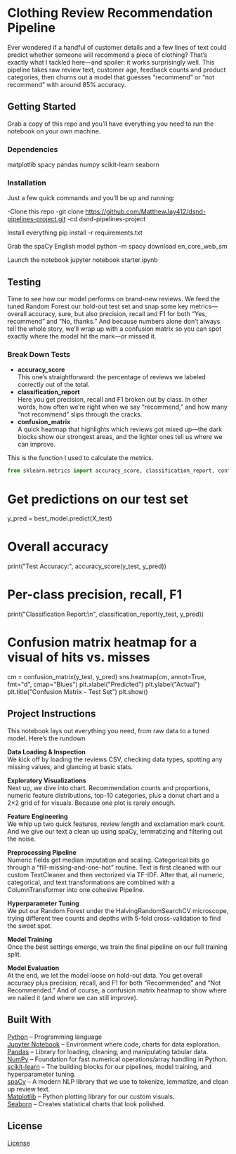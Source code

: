 # Clothing Review Recommendation Pipeline

Ever wondered if a handful of customer details and a few lines of text could predict whether someone will recommend a piece of clothing? That’s exactly what I tackled here—and spoiler: it works surprisingly well. This pipeline takes raw review text, customer age, feedback counts and product categories, then churns out a model that guesses “recommend” or “not recommend” with around 85% accuracy.

## Getting Started

Grab a copy of this repo and you’ll have everything you need to run the notebook on your own machine.

### Dependencies

matplotlib
spacy
pandas
numpy
scikit-learn
seaborn

### Installation

Just a few quick commands and you’ll be up and running:

-Clone this repo
-git clone https://github.com/MatthewJay412/dsnd-pipelines-project.git
-cd dsnd-pipelines-project

Install everything
pip install -r requirements.txt

Grab the spaCy English model
python -m spacy download en_core_web_sm

Launch the notebook
jupyter notebook starter.ipynb

## Testing

Time to see how our model performs on brand-new reviews. We feed the tuned Random Forest our hold-out test set and snap some key metrics—overall accuracy, sure, but also precision, recall and F1 for both “Yes, recommend” and “No, thanks.” And because numbers alone don’t always tell the whole story, we’ll wrap up with a confusion matrix so you can spot exactly where the model hit the mark—or missed it.

### Break Down Tests

- **accuracy_score**  
  This one’s straightforward: the percentage of reviews we labeled correctly out of the total.  
- **classification_report**  
  Here you get precision, recall and F1 broken out by class. In other words, how often we’re right when we say “recommend,” and how many “not recommend” slips through the cracks.  
- **confusion_matrix**  
  A quick heatmap that highlights which reviews got mixed up—the dark blocks show our strongest areas, and the lighter ones tell us where we can improve.

This is the function I used to calculate the metrics.
```python
from sklearn.metrics import accuracy_score, classification_report, confusion_matrix
```
# Get predictions on our test set
y_pred = best_model.predict(X_test)

# Overall accuracy
print("Test Accuracy:", accuracy_score(y_test, y_pred))

# Per-class precision, recall, F1
print("Classification Report:\n", classification_report(y_test, y_pred))

# Confusion matrix heatmap for a visual of hits vs. misses
cm = confusion_matrix(y_test, y_pred)
sns.heatmap(cm, annot=True, fmt="d", cmap="Blues")
plt.xlabel("Predicted")
plt.ylabel("Actual")
plt.title("Confusion Matrix – Test Set")
plt.show()

## Project Instructions

This notebook lays out everything you need, from raw data to a tuned model. 
Here’s the rundown

**Data Loading & Inspection**  
  We kick off by loading the reviews CSV, checking data types, spotting any missing values, and glancing at basic stats.

**Exploratory Visualizations**  
  Next up, we dive into chart. Recommendation counts and proportions, numeric feature distributions, top-10 categories, plus a donut chart and a 2×2 grid of for visuals. Because one plot is rarely enough.

**Feature Engineering**  
 We whip up two quick features, review length and exclamation mark count. And we give our text a clean up using spaCy, lemmatizing and filtering out the noise.

**Preprocessing Pipeline**  
  Numeric fields get median imputation and scaling. Categorical bits go through a “fill-missing-and-one-hot” routine. Text is first cleaned with our custom TextCleaner and then vectorized via TF-IDF. After that, all numeric, categorical, and text transformations are combined with a ColumnTransformer into one cohesive Pipeline.

**Hyperparameter Tuning**  
  We put our Random Forest under the HalvingRandomSearchCV microscope, trying different tree counts and depths with 5-fold cross-validation to find the sweet spot.

**Model Training**  
  Once the best settings emerge, we train the final pipeline on our full training split.

**Model Evaluation**  
  At the end, we let the model loose on hold-out data. You get overall accuracy plus precision, recall, and F1 for both “Recommended” and “Not Recommended.” And of course, a confusion matrix heatmap to show where we nailed it (and where we can still improve).

## Built With

[Python](https://www.python.org/) – Programming language  
[Jupyter Notebook](https://jupyter.org/) – Environment where code, charts for data exploration.  
[Pandas](https://pandas.pydata.org/) – Library for loading, cleaning, and manipulating tabular data.  
[NumPy](https://numpy.org/) – Foundation for fast numerical operations/array handling in Python.  
[scikit-learn](https://scikit-learn.org/) – The building blocks for our pipelines, model training, and hyperparameter tuning.  
[spaCy](https://spacy.io/) – A modern NLP library that we use to tokenize, lemmatize, and clean up review text.  
[Matplotlib](https://matplotlib.org/) – Python plotting library for our custom visuals.  
[Seaborn](https://seaborn.pydata.org/) – Creates statistical charts that look polished.  


## License

[License](LICENSE.txt)
